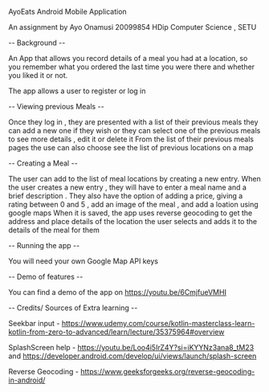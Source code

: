 AyoEats Android Mobile Application 

An assignment by Ayo Onamusi 20099854 HDip Computer Science , SETU 

-- Background --

An App that allows you record details of a meal you had at a location, so you remember what you ordered the last time you were there and whether you liked it or not.

The app allows a user to register or log in

-- Viewing previous Meals -- 

Once they log in , they are presented with a list of their previous meals 
they can add a new one if they wish or they can select one of the previous meals to see more details , edit it or delete it
From the list of their previous meals pages the use can also choose see the list of previous locations on a map

-- Creating a Meal --

The user can add to the list of meal locations by creating a new entry.
When the user creates a new entry , they will have to enter a meal name and a brief description .
They also have the option of adding a price, giving a rating between 0 and 5 , add an image of the meal , and add a loation using google maps
When it is saved, the app uses reverse geocoding to get the address and place details of the location the user selects and adds it to the details of the meal for them 

-- Running the app -- 

You will need your own Google Map API keys 

-- Demo of features -- 

You can find a demo of the app on https://youtu.be/6CmjfueVMHI

-- Credits/ Sources of Extra learning  --

Seekbar input - https://www.udemy.com/course/kotlin-masterclass-learn-kotlin-from-zero-to-advanced/learn/lecture/35375964#overview

SplashScreen help - https://youtu.be/Loo4i5IrZ4Y?si=iKYYNz3ana8_tM23 and https://developer.android.com/develop/ui/views/launch/splash-screen 

Reverse Geocoding -  https://www.geeksforgeeks.org/reverse-geocoding-in-android/


